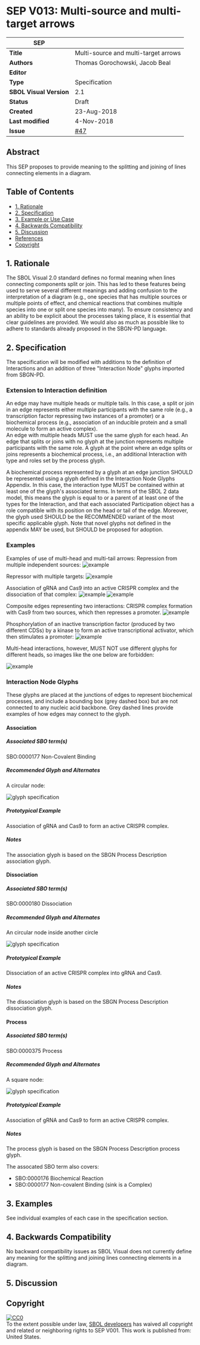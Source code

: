 # SEP V013: Multi-source and multi-target arrows

| SEP | |
| --- | --- |
| **Title** | Multi-source and multi-target arrows |
| **Authors** | Thomas Gorochowski, Jacob Beal |
| **Editor** |  |
| **Type** | Specification |
| **SBOL Visual Version** | 2.1 |
| **Status** | Draft |
| **Created** | 23-Aug-2018 |
| **Last modified** | 4-Nov-2018 |
| **Issue** | [#47](https://github.com/SynBioDex/SBOL-visual/issues/47) |

## Abstract

This SEP proposes to provide meaning to the splitting and joining of lines connecting elements in a diagram.

## Table of Contents
- [1. Rationale](#rationale) 
- [2. Specification](#specification)
- [3. Example or Use Case](#example)
- [4. Backwards Compatibility](#compatibility)
- [5. Discussion](#discussion)
- [References](#references)
- [Copyright](#copyright)

## 1. Rationale <a name="rationale"></a>

The SBOL Visual 2.0 standard defines no formal meaning when lines connecting components split or join. This has led to these features being used to serve several different meanings and adding confusion to the interpretation of a diagram (e.g., one species that has multiple sources or multiple points of effect, and chemical reactions that combines multiple species into one or split one species into many). To ensure consistency and an ability to be explicit about the processes taking place, it is essential that clear guidelines are provided. We would also as much as possible like to adhere to standards already proposed in the SBGN-PD language.

## 2. Specification <a name="specification"></a>

The specification will be modified with additions to the definition of Interactions and an addition of three "Interaction Node" glyphs imported from SBGN-PD.

### Extension to Interaction definition

An edge may have multiple heads or multiple tails. 
In this case, a split or join in an edge represents either multiple participants with the same role (e.g., a transcription factor repressing two instances of a promoter) or a biochemical process (e.g., association of an inducible protein and a small molecule to form an active complex).  
An edge with multiple heads MUST use the same glyph for each head.
An edge that splits or joins with no glyph at the junction represents multiple participants with the same role.
A glyph at the point where an edge splits or joins represents a biochemical process, i.e., an additional Interaction with type and roles set by the process glyph. 

A biochemical process represented by a glyph at an edge junction SHOULD be represented using a glyph defined in the Interaction Node Glyphs Appendix. In this case, the interaction type MUST be contained within at least one of the glyph's associated terms.
In terms of the SBOL 2 data model, this means the glyph is equal to or a parent of at least one of the types for the Interaction, and that each associated Participation object has a role compatible with its position on the head or tail of the edge.
	Moreover, the glyph used SHOULD be the RECOMMENDED variant of the most specific applicable glyph.  Note that novel glyphs not defined in the appendix MAY be used, but SHOULD be proposed for adoption.

### Examples

Examples of use of multi-head and multi-tail arrows: 
Repression from multiple independent sources:
![example](../specification/figures/examples/pngversions/4d-multisource.png)

Repressor with multiple targets:
![example](../specification/figures/examples/pngversions/4d-multisink.png)

Association of gRNA and Cas9 into an active CRISPR complex and the dissociation of that complex:
![example](../specification/figures/examples/pngversions/4d-association.png)
![example](../specification/figures/examples/pngversions/4d-dissociation.png)

Composite edges representing two interactions: CRISPR complex formation with Cas9 from two sources, which then represses a promoter.
![example](../specification/figures/examples/pngversions/4d-composite.png)

Phosphorylation of an inactive transcription factor (produced by two different CDSs) by a kinase to form an active transcriptional activator, which then stimulates a promoter:
![example](../specification/figures/apdx-examples/pngversions/apdx-exa14.png)

Multi-head interactions, however, MUST NOT use different glyphs for different heads, so images like the one below are forbidden:

![example](../specification/figures/examples/pngversions/4d-conflict.png)

### Interaction Node Glyphs

These glyphs are placed at the junctions of edges to represent biochemical processes, and include a bounding box (grey dashed box) but are not connected to any nucleic acid backbone. Grey dashed lines provide examples of how edges may connect to the glyph.

#### Association

##### Associated SBO term(s)
SBO:0000177 Non-Covalent Binding

##### Recommended Glyph and Alternates
A circular node:

![glyph specification](../Glyphs/InteractionNodes/association/association-specification.png)

##### Prototypical Example

Association of gRNA and Cas9 to form an active CRISPR complex.

##### Notes
The association glyph is based on the SBGN Process Description association glyph.

#### Dissociation

##### Associated SBO term(s)
SBO:0000180 Dissociation

##### Recommended Glyph and Alternates
An circular node inside another circle

![glyph specification](../Glyphs/InteractionNodes/dissociation/dissociation-specification.png)

##### Prototypical Example

Dissociation of an active CRISPR complex into gRNA and Cas9.

##### Notes
The dissociation glyph is based on the SBGN Process Description dissociation glyph.

#### Process

##### Associated SBO term(s)
SBO:0000375 Process

##### Recommended Glyph and Alternates
A square node:

![glyph specification](../Glyphs/InteractionNodes/process/process-specification.png)

##### Prototypical Example

Association of gRNA and Cas9 to form an active CRISPR complex.

##### Notes
The process glyph is based on the SBGN Process Description process glyph.

The assocated SBO term also covers:

- SBO:0000176 Biochemical Reaction
- SBO:0000177 Non-covalent Binding (sink is a Complex)

## 3. Examples <a name='example'></a>

See individual examples of each case in the specification section.

## 4. Backwards Compatibility <a name='compatibility'></a>

No backward compatibility issues as SBOL Visual does not currently define any meaning for the splitting and joining lines connecting elements in a diagram.

## 5. Discussion <a name='discussion'></a>

## Copyright <a name='copyright'></a>

<p xmlns:dct="http://purl.org/dc/terms/" xmlns:vcard="http://www.w3.org/2001/vcard-rdf/3.0#">
  <a rel="license"
     href="http://creativecommons.org/publicdomain/zero/1.0/">
    <img src="http://i.creativecommons.org/p/zero/1.0/88x31.png" style="border-style: none;" alt="CC0" />
  </a>
  <br />
  To the extent possible under law,
  <a rel="dct:publisher"
     href="sbolstandard.org">
    <span property="dct:title">SBOL developers</span></a>
  has waived all copyright and related or neighboring rights to
  <span property="dct:title">SEP V001</span>.
This work is published from:
<span property="vcard:Country" datatype="dct:ISO3166"
      content="US" about="sbolstandard.org">
  United States</span>.
</p>
